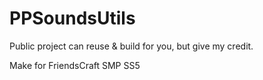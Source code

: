 # PPSoundsUtils
Public project can reuse & build for you, but give my credit.

Make for FriendsCraft SMP SS5
